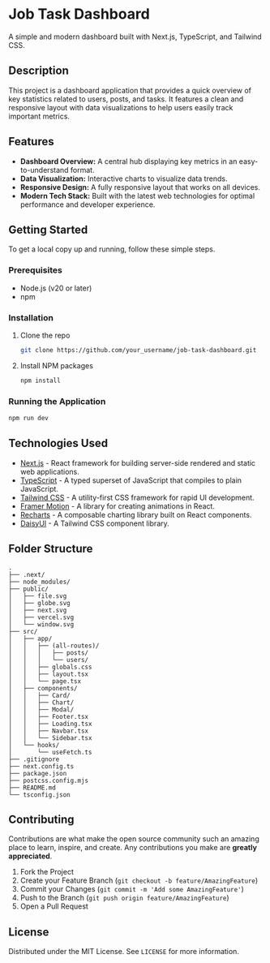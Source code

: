 # Job Task Dashboard

A simple and modern dashboard built with Next.js, TypeScript, and Tailwind CSS.

## Description

This project is a dashboard application that provides a quick overview of key statistics related to users, posts, and tasks. It features a clean and responsive layout with data visualizations to help users easily track important metrics.

## Features

-   **Dashboard Overview:** A central hub displaying key metrics in an easy-to-understand format.
-   **Data Visualization:** Interactive charts to visualize data trends.
-   **Responsive Design:** A fully responsive layout that works on all devices.
-   **Modern Tech Stack:** Built with the latest web technologies for optimal performance and developer experience.

## Getting Started

To get a local copy up and running, follow these simple steps.

### Prerequisites

-   Node.js (v20 or later)
-   npm

### Installation

1.  Clone the repo
    ```sh
    git clone https://github.com/your_username/job-task-dashboard.git
    ```
2.  Install NPM packages
    ```sh
    npm install
    ```

### Running the Application

```sh
npm run dev
```

## Technologies Used

-   [Next.js](https://nextjs.org/) - React framework for building server-side rendered and static web applications.
-   [TypeScript](https://www.typescriptlang.org/) - A typed superset of JavaScript that compiles to plain JavaScript.
-   [Tailwind CSS](https://tailwindcss.com/) - A utility-first CSS framework for rapid UI development.
-   [Framer Motion](https://www.framer.com/motion/) - A library for creating animations in React.
-   [Recharts](https://recharts.org/) - A composable charting library built on React components.
-   [DaisyUI](https://daisyui.com/) - A Tailwind CSS component library.

## Folder Structure

```
.
├── .next/
├── node_modules/
├── public/
│   ├── file.svg
│   ├── globe.svg
│   ├── next.svg
│   ├── vercel.svg
│   └── window.svg
├── src/
│   ├── app/
│   │   ├── (all-routes)/
│   │   │   ├── posts/
│   │   │   └── users/
│   │   ├── globals.css
│   │   ├── layout.tsx
│   │   └── page.tsx
│   ├── components/
│   │   ├── Card/
│   │   ├── Chart/
│   │   ├── Modal/
│   │   ├── Footer.tsx
│   │   ├── Loading.tsx
│   │   ├── Navbar.tsx
│   │   └── Sidebar.tsx
│   └── hooks/
│       └── useFetch.ts
├── .gitignore
├── next.config.ts
├── package.json
├── postcss.config.mjs
├── README.md
└── tsconfig.json
```

## Contributing

Contributions are what make the open source community such an amazing place to learn, inspire, and create. Any contributions you make are **greatly appreciated**.

1.  Fork the Project
2.  Create your Feature Branch (`git checkout -b feature/AmazingFeature`)
3.  Commit your Changes (`git commit -m 'Add some AmazingFeature'`)
4.  Push to the Branch (`git push origin feature/AmazingFeature`)
5.  Open a Pull Request

## License

Distributed under the MIT License. See `LICENSE` for more information.